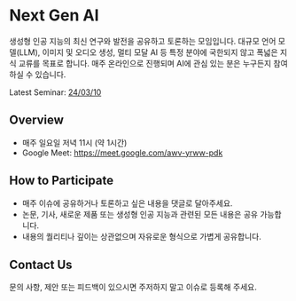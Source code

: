 # Next Gen AI

생성형 인공 지능의 최신 연구와 발전을 공유하고 토론하는 모임입니다.
대규모 언어 모델(LLM), 이미지 및 오디오 생성, 멀티 모달 AI 등 특정 분야에 국한되지 않고 폭넓은 지식 교류를 목표로 합니다.
매주 온라인으로 진행되며 AI에 관심 있는 분은 누구든지 참여하실 수 있습니다.

Latest Seminar: [24/03/10](https://github.com/junhwi/next-gen-ai/issues/15)

## Overview

- 매주 일요일 저녁 11시 (약 1시간)
- Google Meet: https://meet.google.com/awv-yrww-pdk

## How to Participate

- 매주 이슈에 공유하거나 토론하고 싶은 내용을 댓글로 달아주세요.
- 논문, 기사, 새로운 제품 또는 생성형 인공 지능과 관련된 모든 내용은 공유 가능합니다.
- 내용의 퀄리티나 깊이는 상관없으며 자유로운 형식으로 가볍게 공유합니다.

## Contact Us

문의 사항, 제안 또는 피드백이 있으시면 주저하지 말고 이슈로 등록해 주세요.
